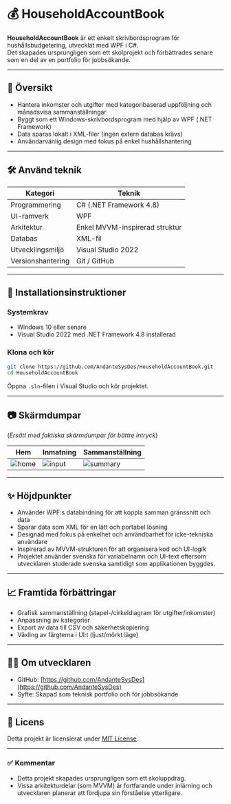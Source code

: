 # 💰 HouseholdAccountBook

**HouseholdAccountBook** är ett enkelt skrivbordsprogram för hushållsbudgetering, utvecklat med WPF i C#.  
Det skapades ursprungligen som ett skolprojekt och förbättrades senare som en del av en portfolio för jobbsökande.

---

## 📌 Översikt

- Hantera inkomster och utgifter med kategoribaserad uppföljning och månadsvisa sammanställningar
- Byggt som ett Windows-skrivbordsprogram med hjälp av WPF (.NET Framework)
- Data sparas lokalt i XML-filer (ingen extern databas krävs)
- Användarvänlig design med fokus på enkel hushållshantering

---

## 🛠 Använd teknik

| Kategori       | Teknik                        |
|----------------|-------------------------------|
| Programmering  | C# (.NET Framework 4.8)       |
| UI-ramverk     | WPF                           |
| Arkitektur     | Enkel MVVM-inspirerad struktur|
| Databas        | XML-fil                       |
| Utvecklingsmiljö | Visual Studio 2022          |
| Versionshantering| Git / GitHub                |

---

## 🚀 Installationsinstruktioner

### Systemkrav

- Windows 10 eller senare
- Visual Studio 2022 med .NET Framework 4.8 installerad

### Klona och kör

```bash
git clone https://github.com/AndanteSysDes/HouseholdAccountBook.git
cd HouseholdAccountBook
```

Öppna `.sln`-filen i Visual Studio och kör projektet.

---

## 📷 Skärmdumpar

(*Ersätt med faktiska skärmdumpar för bättre intryck*)

| Hem | Inmatning | Sammanställning |
|-----|-----------|-----------------|
| ![home](your_image_url) | ![input](your_image_url) | ![summary](your_image_url) |

---

## ✨ Höjdpunkter

- Använder WPF:s databindning för att koppla samman gränssnitt och data
- Sparar data som XML för en lätt och portabel lösning
- Designad med fokus på enkelhet och användbarhet för icke-tekniska användare
- Inspirerad av MVVM-strukturen för att organisera kod och UI-logik
- Projektet använder svenska för variabelnamn och UI-text eftersom utvecklaren studerade svenska samtidigt som applikationen byggdes.

---

## 📈 Framtida förbättringar

- Grafisk sammanställning (stapel-/cirkeldiagram för utgifter/inkomster)
- Anpassning av kategorier
- Export av data till CSV och säkerhetskopiering
- Växling av färgtema i UI:t (ljust/mörkt läge)

---

## 🧑‍💻 Om utvecklaren

- GitHub: [https://github.com/AndanteSysDes](https://github.com/AndanteSysDes)  
- Syfte: Skapad som teknisk portfolio och för jobbsökande

---

## 📄 Licens

Detta projekt är licensierat under [MIT License](LICENSE).

---

### ✅ Kommentar

- Detta projekt skapades ursprungligen som ett skoluppdrag.
- Vissa arkitekturdelar (som MVVM) är fortfarande under inlärning och utvecklaren planerar att fördjupa sin förståelse ytterligare.
